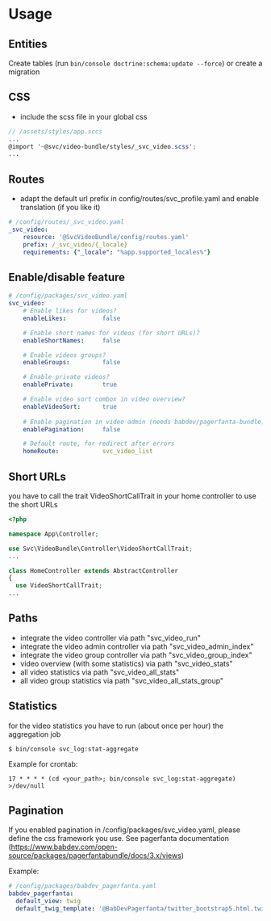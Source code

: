 # Usage

## Entities
Create tables (run `bin/console doctrine:schema:update --force`) or create a migration

## CSS
- include the scss file in your global css

```scss
// /assets/styles/app.sccs
...
@import '~@svc/video-bundle/styles/_svc_video.scss';
...
```

## Routes
- adapt the default url prefix in config/routes/svc_profile.yaml and enable translation (if you like it)

```yaml
# /config/routes/_svc_video.yaml
_svc_video:
    resource: '@SvcVideoBundle/config/routes.yaml'
    prefix: /_svc_video/{_locale}
    requirements: {"_locale": "%app.supported_locales%"}
```

## Enable/disable feature
```yaml
# /config/packages/svc_video.yaml
svc_video:
    # Enable likes for videos?
    enableLikes:          false

    # Enable short names for videos (for short URLs)?
    enableShortNames:     false

    # Enable videos groups?
    enableGroups:         false

    # Enable private videos?
    enablePrivate:        true

    # Enable video sort combox in video overview?
    enableVideoSort:      true
  
    # Enable pagination in video admin (needs babdev/pagerfanta-bundle)?
    enablePagination:     false

    # Default route, for redirect after errors
    homeRoute:            svc_video_list

```

## Short URLs
you have to call the trait VideoShortCallTrait in your home controller to use the short URLs
```php
<?php

namespace App\Controller;

use Svc\VideoBundle\Controller\VideoShortCallTrait;
...

class HomeController extends AbstractController
{
  use VideoShortCallTrait;
...
```

## Paths
- integrate the video controller via path "svc_video_run"
- integrate the video admin controller via path "svc_video_admin_index"
- integrate the video group controller via path "svc_video_group_index"
- video overview (with some statistics) via path "svc_video_stats"
- all video statistics via path "svc_video_all_stats"
- all video group statistics via path "svc_video_all_stats_group"

## Statistics

for the video statistics you have to run (about once per hour) the aggregation job

```console
$ bin/console svc_log:stat-aggregate
```

Example for crontab:
```
17 * * * * (cd <your_path>; bin/console svc_log:stat-aggregate) >/dev/null
```

## Pagination

If you enabled pagination in /config/packages/svc_video.yaml, please define the css framework you use.
See pagerfanta documentation (https://www.babdev.com/open-source/packages/pagerfantabundle/docs/3.x/views) 

Example:

```yaml
# /config/packages/babdev_pagerfanta.yaml
babdev_pagerfanta:
  default_view: twig
  default_twig_template: '@BabDevPagerfanta/twitter_bootstrap5.html.twig'
```
